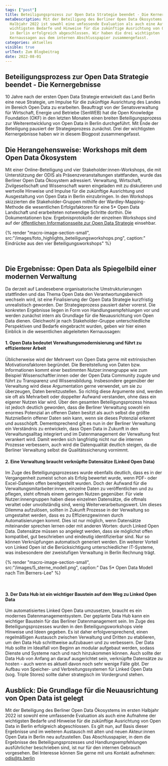 ```yaml
---
tags: ["post"]
title: Beteiligungsprozess zur Open Data Strategie beendet - Die Kernergebnisse
metaDescription: Mit der Beteiligung des Berliner Open Data Ökosystems im ersten
  Halbjahr 2022 ist sowohl eine umfassende Evaluation als auch eine Aufnahme der
  wichtigsten Bedarfe und Hinweise für die zukünftige Ausrichtung von Open Data
  in Berlin erfolgreich abgeschlossen. Wir haben die drei wichtigsten
  Kernaussagen aus dem internen Abschlusspapier zusammengefasst.
categories: aktuelles
visible: true
urlText: Zum Blogbeitrag
date: 2022-08-01
---
```


## Beteiligungsprozess zur Open Data Strategie beendet - Die Kernergebnisse

10 Jahre nach der ersten Open Data Strategie entwickelt das Land Berlin eine neue Strategie, um Impulse für die zukünftige Ausrichtung des Landes im Bereich Open Data zu erarbeiten. Beauftragt von der Senatsverwaltung für Wirtschaft, Energie und Betriebe (SenWEB) hat die Open Knowledge Foundation (OKF) in den letzten Monaten einen breiten Beteiligungsprozess zur Weiterentwicklung von Open Data in Berlin durchgeführt. Mit Ende der Beteiligung pausiert der Strategieprozess zunächst. Drei der wichtigsten Kernergebnisse haben wir in diesem Blogpost zusammengefasst.

## Die Herangehensweise: Workshops mit dem Open Data Ökosystem

Mit einer Online-Beteiligung und vier Stakeholder:innen-Workshops, die mit Unterstützung der ODIS als Präsenzveranstaltungen stattfanden, wurde das Berliner Open Data Ökosystem adressiert. Verwaltung, Wirtschaft, Zivilgesellschaft und Wissenschaft waren eingeladen mit zu diskutieren und wertvolle Hinweise und Impulse für die zukünftige Ausrichtung und Ausgestaltung von Open Data in Berlin einzubringen. In den Workshops skizzierten die Stakeholder-Gruppen mithilfe der Wardley-Mapping-Methode die wesentlichen Erfolgsfaktoren für eine 5\* Open Data Landschaft und erarbeiteten notwendige Schritte dorthin. Die Dokumentationen bzw. Ergebnisprotokolle der einzelnen Workshops sind auf der [öffentlichen Informationsseite zur Open Data Strategie](https://strategie.odis-berlin.de/) einsehbar.

{% render "macro-image-section-small", src:"/images/foto_highlights_beteiligungsworkshops.png", caption:" Eindrücke aus den vier Beteiligungsworkshops" %}

<br>
 
## Die Ergebnisse: Open Data als Spiegelbild einer modernen Verwaltung 
Da derzeit auf Landesebene organisatorische Umstrukturierungen stattfinden und das Thema Open Data den Verantwortungsbereich wechseln wird, ist eine Finalisierung der Open Data Strategie kurzfristig unrealistisch geworden. Der Strategieprozess pausiert daher vorerst. Die konkreten Ergebnisse liegen in Form von Handlungsempfehlungen vor und werden zunächst intern als Grundlage für die Neuausrichtung von Open Data dienen. Gleichwohl je nach Stakeholder-Gruppe unterschiedliche Perspektiven und Bedarfe eingebracht wurden, geben wir hier einen Einblick in die wesentlichen abgeleiteten Kernaussagen:

#### 1. Open Data bedeutet Verwaltungsmodernisierung und führt zu effizienterer Arbeit

Üblicherweise wird der Mehrwert von Open Data gerne mit extrinsischen Motivationsfaktoren begründet. Die Bereitstellung von Daten bzw. Informationen kommt einer bestimmten Nutzer:innengruppe wie zum Beispiel Wissenschaftler:innen oder der Open Data Community zugute und führt zu Transparenz und Wissensbildung. Insbesondere gegenüber der Verwaltung wird diese Argumentation gerne verwendet, um sie zu überzeugen, Daten bereitzustellen. So richtig diese Argumente sind, werden sie oft als Mehrarbeit oder doppelter Aufwand verstanden, ohne dass ein eigener Nutzen klar wird. Über den gesamten Beteiligungsprozess hinaus ist jedoch deutlich geworden, dass die Berliner Verwaltung sowohl ein enormes Potenzial an offenen Daten besitzt als auch selbst die größte Nutznießerin offener Daten sein kann, wenn sie dieses Potenzial erkennt und ausschöpft. Dementsprechend gilt es nun in der Berliner Verwaltung ein Verständnis zu entwickeln, dass Open Data in Zukunft in den Verwaltungsalltag integriert und im Datenmanagement der Verwaltung fest verankert wird. Damit werden sich langfristig nicht nur die internen Prozesse verbessern, auch wird die Datenqualität deutlich steigen, da die Berliner Verwaltung selbst die Qualitätssicherung vornimmt.

#### 2. Eine Verwaltung braucht verknüpfte Datensätze (Linked Open Data)

Im Zuge des Beteiligungsprozesses wurde ebenfalls deutlich, dass es in der Vergangenheit zumeist schon als Erfolg bewertet wurde, wenn PDF- oder Excel-Dateien offen bereitgestellt wurden. Doch der Aufwand für die Verwaltungsmitarbeiter:innen, einzelne Daten zu veröffentlichen und zu pflegen, steht oftmals einem geringen Nutzen gegenüber. Für viele Nutzer:innengruppen haben diese einzelnen Datensätze, die oftmals veraltet oder unvollständig sind, wenig Weiterverarbeitungswert. Um dieses Dilemma aufzulösen, sollten in Zukunft Prozesse in der Verwaltung so umgestaltet werden, dass es zu Effizienzgewinnen durch Automatisierungen kommt. Dies ist nur möglich, wenn Datensätze miteinander sprechen lernen oder mit anderen Worten: durch Linked Open Data. Datensätze müssen so angelegt werden, dass sie möglichst offen kompatibel, gut beschrieben und eindeutig identifizierbar sind. Nur so können Verknüpfungen automatisch generiert werden. Ein weiterer Vorteil von Linked Open ist die Berücksichtigung unterschiedlicher IT-Systeme, was insbesondere der zweistufigen Verwaltung in Berlin Rechnung trägt.

{% render "macro-image-section-small", src:"/images/5_sterne_modell.png", caption:" Das 5* Open Data Modell nach Tim Berners-Lee" %}

<br>

#### 3. Der Data Hub ist ein wichtiger Baustein auf dem Weg zu Linked Open Data

Um automatisiertes Linked Open Data umzusetzen, braucht es ein modernes Datenmanagementsystem. Der geplante Data Hub kann ein wichtiger Baustein für das Berliner Datenmanagement sein. Im Zuge des Beteiligungsprozesses wurden in den Beteiligungsworkshops viele Hinweise und Ideen gegeben. Es ist daher erfolgversprechend, einen regelmäßigen Austausch zwischen Verwaltung und Dritten zu etablieren, um den Data Hub schrittweise aufzubauen und zu verbessern. Der Data Hub sollte im Idealfall von Beginn an modular aufgebaut werden, sodass Dienste und Systeme nach und nach hinzukommen können. Auch sollte der Data Hub von Anfang an darauf ausgerichtet sein, verknüpfte Datensätze zu hosten - auch wenn es aktuell davon noch sehr wenige Fälle gibt. Der Aufbau von Speicher- und Verbreitungssystemen für Linked Open Data (sog. Triple Stores) sollte daher strategisch im Vordergrund stehen.

## Ausblick: Die Grundlage für die Neuausrichtung von Open Data ist gelegt

Mit der Beteiligung des Berliner Open Data Ökosystems im ersten Halbjahr 2022 ist sowohl eine umfassende Evaluation als auch eine Aufnahme der wichtigsten Bedarfe und Hinweise für die zukünftige Ausrichtung von Open Data in Berlin erfolgreich abgeschlossen. Es gilt nun, auf Basis dieser Ergebnisse und im weiteren Austausch mit alten und neuen Akteur:innen Open Data in Berlin neu aufzustellen. Das Abschlusspapier, in dem die Ergebnisse des Beteiligungsprozesses und Handlungsempfehlungen ausführlicher beschrieben sind, ist nur für den internen Gebrauch vorgesehen. Bei Interesse können Sie gerne mit uns Kontakt aufnehmen: [odis@ts.berlin](mailto:odis@ts.berlin)
